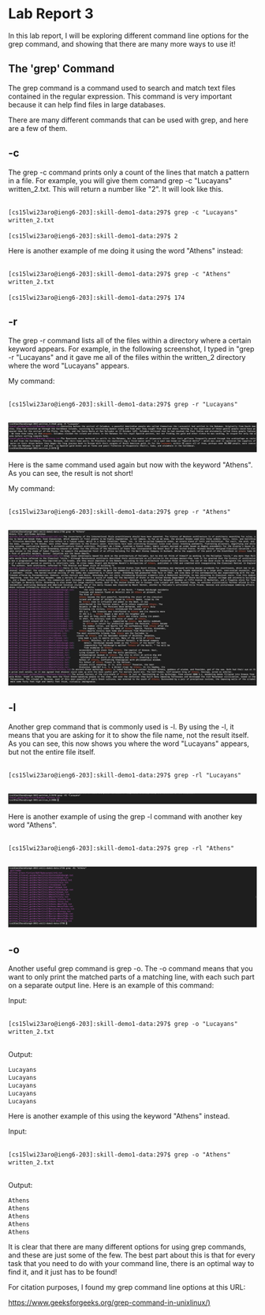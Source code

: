 # Lab Report 3  

In this lab report, I will be exploring different command line options for the grep command, and showing that there are many more ways to use it!  
  
## The 'grep' Command   

The grep command is a command used to search and match text files contained in the regular expression. This command is very important because it can help find files in large databases. 
  
 There are many different commands that can be used with grep, and here are a few of them. 
   
## -c
  
The grep -c command prints only a count of the lines that match a pattern in a file. For example, you will give them comand grep -c "Lucayans" written_2.txt. This will return a number like "2". It will look like this.   

```

[cs15lwi23aro@ieng6-203]:skill-demo1-data:297$ grep -c "Lucayans" written_2.txt
     
[cs15lwi23aro@ieng6-203]:skill-demo1-data:297$ 2
```      

Here is another example of me doing it using the word "Athens" instead:


```

[cs15lwi23aro@ieng6-203]:skill-demo1-data:297$ grep -c "Athens" written_2.txt
     
[cs15lwi23aro@ieng6-203]:skill-demo1-data:297$ 174
```      

    
## -r  

The grep -r command lists all of the files within a directory where a certain keyword appears. For example, in the following screenshot, I typed in "grep -r "Lucayans" and it gave me all of the files within the written_2 directory where the word "Lucayans" appears. 
  
My command:  

```

[cs15lwi23aro@ieng6-203]:skill-demo1-data:297$ grep -r "Lucayans" 
     
```      

![Image](-r1.jpeg)    

Here is the same command used again but now with the keyword "Athens". As you can see, the result is not short!      
  
My command:  

```

[cs15lwi23aro@ieng6-203]:skill-demo1-data:297$ grep -r "Athens" 
     
```     

![Image](athenslong.jpeg) 


  
## -l
Another grep command that is commonly used is -l. By using the -l, it means that you are asking for it to show the file name, not the result itself. As you can see, this now shows you where the word "Lucayans" appears, but not the entire file itself.    

```

[cs15lwi23aro@ieng6-203]:skill-demo1-data:297$ grep -rl "Lucayans" 
     
```     

![Image](-r2.jpeg)  

Here is another example of using the grep -l command with another key word "Athens".    

```

[cs15lwi23aro@ieng6-203]:skill-demo1-data:297$ grep -rl "Athens" 
     
```   

![Image](athens.jpeg)   

## -o  

Another useful grep command is grep -o. The -o command means that you want to only print the matched parts of a matching line,
 with each such part on a separate output line. Here is an example of this command:  
 
 Input:  
 
 
 ```

[cs15lwi23aro@ieng6-203]:skill-demo1-data:297$ grep -o "Lucayans" written_2.txt
     
```     
Output:   
 ```
Lucayans
Lucayans
Lucayans
Lucayans
Lucayans

```       

Here is another example of this using the keyword "Athens" instead.   

Input:  
 
 
 ```

[cs15lwi23aro@ieng6-203]:skill-demo1-data:297$ grep -o "Athens" written_2.txt
     
```     
Output:   
 ```
Athens
Athens
Athens
Athens
Athens

```       
  
It is clear that there are many different options for using grep commands, and these are just some of the few. The best part about this is that for every task that you need to do with your command line, there is an optimal way to find it, and it just has to be found!

  
For citation purposes, I found my grep command line options at this URL:   
  
[https://www.geeksforgeeks.org/grep-command-in-unixlinux/)](http://a.com)	
